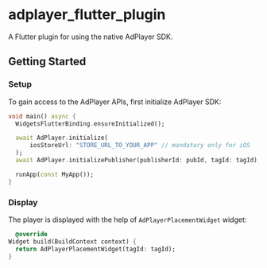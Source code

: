 # adplayer_flutter_plugin

A Flutter plugin for using the native AdPlayer SDK.

## Getting Started

### Setup

To gain access to the AdPlayer APIs, first initialize AdPlayer SDK:

```dart
void main() async {
  WidgetsFlutterBinding.ensureInitialized();

  await AdPlayer.initialize(
      iosStoreUrl: "STORE_URL_TO_YOUR_APP" // mandatory only for iOS
  );
  await AdPlayer.initializePublisher(publisherId: pubId, tagId: tagId);

  runApp(const MyApp());
}
```

### Display

The player is displayed with the help of `AdPlayerPlacementWidget` widget:

```dart
  @override
Widget build(BuildContext context) {
  return AdPlayerPlacementWidget(tagId: tagId);
}
```
